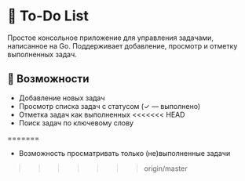 # 📝 To-Do List

Простое консольное приложение для управления задачами, написанное на Go. Поддерживает добавление, просмотр и отметку выполненных задач.

## 🚀 Возможности

- Добавление новых задач
- Просмотр списка задач с статусом (✓ — выполнено)
- Отметка задач как выполненных
<<<<<<< HEAD
- Поиск задач по ключевому слову 

=======
- Возможность просматривать только (не)выполненные задачи
>>>>>>> origin/master
